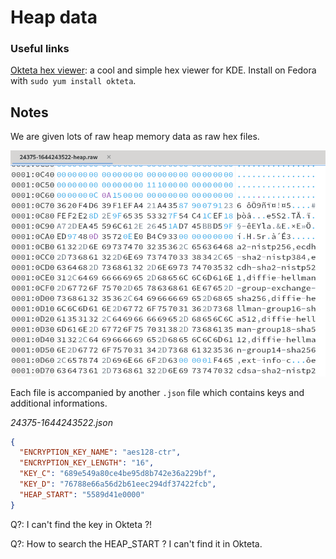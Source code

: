 # Heap data

### Useful links

[Okteta hex viewer](https://userbase.kde.org/Okteta): a cool and simple hex viewer for KDE. Install on Fedora with `sudo yum install okteta`.


## Notes

We are given lots of raw heap memory data as raw hex files.

![Okteta example](../img/okteta/okteta_24375-1644243522-heap.png)

Each file is accompanied by another `.json` file which contains keys and additional informations. 

*24375-1644243522.json*

```json
{
  "ENCRYPTION_KEY_NAME": "aes128-ctr",
  "ENCRYPTION_KEY_LENGTH": "16",
  "KEY_C": "689e549a80ce4be95d8b742e36a229bf",
  "KEY_D": "76788e66a56d2b61eec294df37422fcb",
  "HEAP_START": "5589d41e0000"
}
```

Q?: I can't find the key in Okteta ?!

Q?: How to search the HEAP_START ? I can't find it in Okteta.
